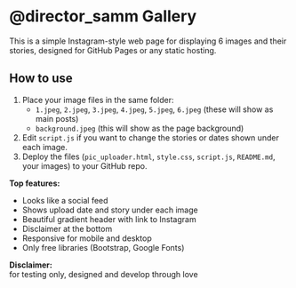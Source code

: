 # @director_samm Gallery

This is a simple Instagram-style web page for displaying 6 images and their stories, designed for GitHub Pages or any static hosting.

## How to use

1. Place your image files in the same folder:
   - `1.jpeg`, `2.jpeg`, `3.jpeg`, `4.jpeg`, `5.jpeg`, `6.jpeg` (these will show as main posts)
   - `background.jpeg` (this will show as the page background)
2. Edit `script.js` if you want to change the stories or dates shown under each image.
3. Deploy the files (`pic_uploader.html`, `style.css`, `script.js`, `README.md`, your images) to your GitHub repo.

**Top features:**
- Looks like a social feed
- Shows upload date and story under each image
- Beautiful gradient header with link to Instagram
- Disclaimer at the bottom
- Responsive for mobile and desktop
- Only free libraries (Bootstrap, Google Fonts)

**Disclaimer:**  
for testing only, designed and develop through love

